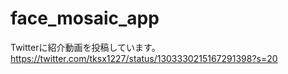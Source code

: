 # face_mosaic_app
Twitterに紹介動画を投稿しています。
<br>
https://twitter.com/tksx1227/status/1303330215167291398?s=20
